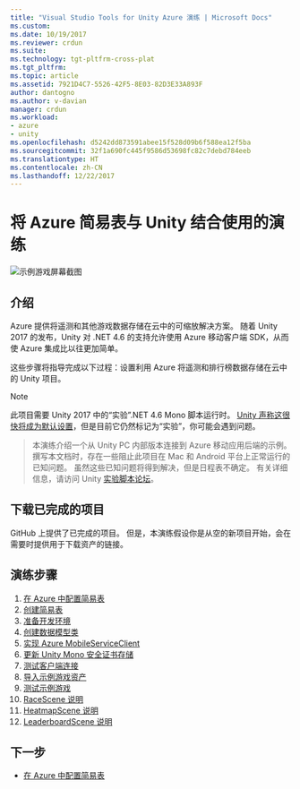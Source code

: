 ```yaml
---
title: "Visual Studio Tools for Unity Azure 演练 | Microsoft Docs"
ms.custom: 
ms.date: 10/19/2017
ms.reviewer: crdun
ms.suite: 
ms.technology: tgt-pltfrm-cross-plat
ms.tgt_pltfrm: 
ms.topic: article
ms.assetid: 7921D4C7-5526-42F5-8E03-82D3E33A893F
author: dantogno
ms.author: v-davian
manager: crdun
ms.workload:
- azure
- unity
ms.openlocfilehash: d5242dd873591abee15f528d09b6f588ea12f5ba
ms.sourcegitcommit: 32f1a690fc445f9586d53698fc82c7debd784eeb
ms.translationtype: HT
ms.contentlocale: zh-CN
ms.lasthandoff: 12/22/2017
---
```

# <a name="using-azure-easy-tables-with-unity-walkthrough"></a>将 Azure 简易表与 Unity 结合使用的演练

![示例游戏屏幕截图](media/vstu_azure-test-sample-game-image2.png)

## <a name="introduction"></a>介绍

Azure 提供将遥测和其他游戏数据存储在云中的可缩放解决方案。 随着 Unity 2017 的发布，Unity 对 .NET 4.6 的支持允许使用 Azure 移动客户端 SDK，从而使 Azure 集成比以往更加简单。

这些步骤将指导完成以下过程：设置利用 Azure 将遥测和排行榜数据存储在云中的 Unity 项目。

> [!NOTE]
> 此项目需要 Unity 2017 中的“实验”.NET 4.6 Mono 脚本运行时。 [Unity 声称这很快将成为默认设置](https://forum.unity3d.com/threads/future-plans-for-the-mono-runtime-upgrade.464327/)，但是目前它仍然标记为“实验”，你可能会遇到问题。

> 本演练介绍一个从 Unity PC 内部版本连接到 Azure 移动应用后端的示例。 撰写本文档时，存在一些阻止此项目在 Mac 和 Android 平台上正常运行的已知问题。 虽然这些已知问题将得到解决，但是日程表不确定。 有关详细信息，请访问 Unity [实验脚本论坛](https://forum.unity3d.com/forums/experimental-scripting-previews.107/)。

## <a name="download-the-completed-project"></a>下载已完成的项目

GitHub 上提供了已完成的项目。 但是，本演练假设你是从空的新项目开始，会在需要时提供用于下载资产的链接。

## <a name="walkthrough-steps"></a>演练步骤

1. [在 Azure 中配置简易表](visual-studio-tools-for-unity-azure-configure.md)
2. [创建简易表](visual-studio-tools-for-unity-azure-setup.md)
3. [准备开发环境](visual-studio-tools-for-unity-azure-prepare.md)
4. [创建数据模型类](visual-studio-tools-for-unity-azure-data.md)
5. [实现 Azure MobileServiceClient](visual-studio-tools-for-unity-azure-mobile-client.md)
6. [更新 Unity Mono 安全证书存储](visual-studio-tools-for-unity-azure-security.md)
7. [测试客户端连接](visual-studio-tools-for-unity-azure-connection.md)
7. [导入示例游戏资产](visual-studio-tools-for-unity-azure-game-assets.md)
8. [测试示例游戏](visual-studio-tools-for-unity-azure-game.md)
9. [RaceScene 说明](visual-studio-tools-for-unity-azure-racescene.md)
10. [HeatmapScene 说明](visual-studio-tools-for-unity-azure-heatmapscene.md)
11. [LeaderboardScene 说明](visual-studio-tools-for-unity-azure-leaderboardscene.md)


## <a name="next-step"></a>下一步
* [在 Azure 中配置简易表](visual-studio-tools-for-unity-azure-configure.md)
